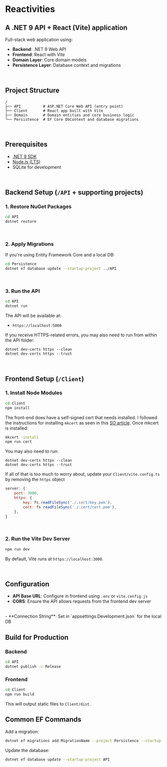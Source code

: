 # Reactivities
## A .NET 9 API + React (Vite) application

Full-stack web application using:

- **Backend**: .NET 9 Web API
- **Frontend**: React with Vite
- **Domain Layer**: Core domain models
- **Persistence Layer**: Database context and migrations

<br />

## Project Structure

```
/
├── API          # ASP.NET Core Web API (entry point)
├── Client       # React app built with Vite
├── Domain       # Domain entities and core business logic
└── Persistence  # EF Core DbContext and database migrations
```

<br />

## Prerequisites

- [.NET 9 SDK](https://dotnet.microsoft.com/download)
- [Node.js (LTS)](https://nodejs.org/)
- SQLite for development

<br />

## Backend Setup (`/API` + supporting projects)

### 1. Restore NuGet Packages

```bash
cd API
dotnet restore
```
<br />

### 2. Apply Migrations

If you're using Entity Framework Core and a local DB:

```bash
cd Persistence
dotnet ef database update --startup-project ../API
```
<br />

### 3. Run the API

```bash
cd API
dotnet run
```


The API will be available at:

- `https://localhost:5000`

If you receive HTTPS-related errors, you may also need to run from within the API folder:
```
dotnet dev-certs https --clean
dotnet dev-certs https --trust
```

<br />

## Frontend Setup (`/Client`)

### 1. Install Node Modules

```bash
cd Client
npm install
```

The front-end does have a self-signed cert that needs installed. I followed the instructions for installing `mkcert` as seen in this [SO article](https://stackoverflow.com/a/69743888). Once mkcert is installed:
```bash
mkcert -install
npm run cert
```

You may also need to run:
```
dotnet dev-certs https --clean
dotnet dev-certs https --trust
```

If all of that is too much to worry about, update your `Client/vite.config.ts` by removing the `https` object

```js
server: {
	port: 3000,
	https: {
		key: fs.readFileSync('./.cert/key.pem'),
		cert: fs.readFileSync('./.cert/cert.pem'),
	},
}
```
<br />

### 2. Run the Vite Dev Server

```bash
npm run dev
```
By default, Vite runs at `https://localhost:3000`.

<br />

## Configuration

- **API Base URL**: Configure in frontend using `.env` or `vite.config.js`
- **CORS**: Ensure the API allows requests from the frontend dev server
<br />
- **Connection String**: Set in `appsettings.Development.json` for the local DB

<br />

## Build for Production

### Backend

```bash
cd API
dotnet publish -c Release
```

### Frontend

```bash
cd Client
npm run build
```

This will output static files to `Client/dist`.


## Common EF Commands

Add a migration:

```bash
dotnet ef migrations add MigrationName --project Persistence --startup-project API
```

Update the database:

```bash
dotnet ef database update --startup-project API
```
